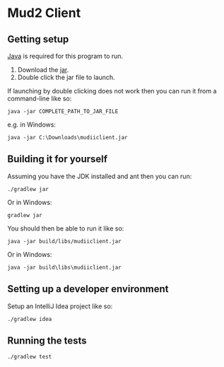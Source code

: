 # Mud2 Client

## Getting setup

[Java](https://www.java.com/) is required for this program to run.

1. Download the [jar](http://mud2.net/mudiiclient/mudiiclient.jar).
2. Double click the jar file to launch.

If launching by double clicking does not work then you can run it from a command-line like so:

    java -jar COMPLETE_PATH_TO_JAR_FILE

e.g. in Windows:

    java -jar C:\Downloads\mudiiclient.jar

## Building it for yourself

Assuming you have the JDK installed and ant then you can run:

    ./gradlew jar

Or in Windows:

    gradlew jar

You should then be able to run it like so:

    java -jar build/libs/mudiiclient.jar

Or in Windows:

    java -jar build\libs\mudiiclient.jar

## Setting up a developer environment

Setup an IntelliJ Idea project like so:

    ./gradlew idea

## Running the tests

    ./gradlew test